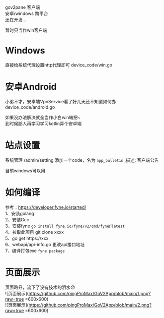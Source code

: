 gov2pane 客户端  
安卓/windows 跨平台    
还在开发...  

暂时只当作win客户端

# Windows  
直接给系统代理设置http代理即可  device_code/win.go  


# 安卓Android
小弟不才，安卓端VpnService看了好几天还不知道如何办 device_code/android.go  

如果没办法解决就全当作小白win端把~  
到时候鄙人再学习学习kotlin弄个安卓端  



# 站点设置  
系统管理 /admin/setting  添加一个code，名为 `app_bulletin` ,描述: 客户端公告  

目前windows可以用  

# 如何编译 
参考：https://developer.fyne.io/started/  
1、安装golang   
2、安装Gcc  
3、安装fyne `go install fyne.io/fyne/v2/cmd/fyne@latest`  
4、拉取此项目 git clone xxxx  
5、go get https://xxx  
6、webapi/api-info.go 更改api接口地址  
7、编译打包exe `fyne package`  

# 页面展示  
页面略丑，流下了没有技术的泪水😟    
![页面展示](https://github.com/pingProMax/GoV2App/blob/main/1.png?raw=true =600x600)  
![页面展示](https://github.com/pingProMax/GoV2App/blob/main/2.png?raw=true =600x600)  